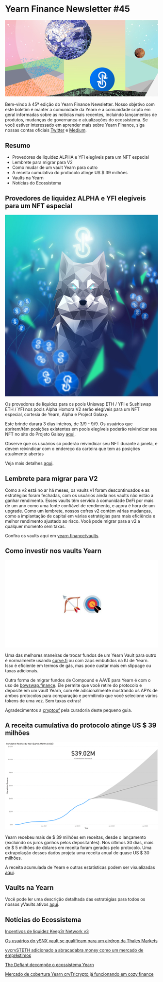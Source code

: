 # Yearn Finance Newsletter #45

![](image1.jfif)

Bem-vindo à 45ª edição do Yearn Finance Newsletter. Nosso objetivo com este boletim é manter a comunidade da Yearn e a comunidade cripto em geral informadas sobre as notícias mais recentes, incluindo lançamentos de produtos, mudanças de governança e atualizações do ecossistema. Se você estiver interessado em aprender mais sobre Yearn Finance, siga nossas contas oficiais [Twitter](https://twitter.com/iearnfinance) e [Medium](https://medium.com/iearn).

## **Resumo**

- Provedores de liquidez ALPHA e YFI elegíveis para um NFT especial
- Lembrete para migrar para V2
- Como mudar de um vault Yearn para outro
- A receita cumulativa do protocolo atinge US $ 39 milhões
- Vaults na Yearn
- Notícias do Ecossistema

## **Provedores de liquidez ALPHA e YFI elegíveis para um NFT especial**

![](image2.jfif)

Os provedores de liquidez para os pools Uniswap ETH / YFI e Sushiswap ETH / YFI nos pools Alpha Homora V2 serão elegíveis para um NFT especial, cortesia de Yearn, Alpha e Project Galaxy.

Este brinde durará 3 dias inteiros, de 3/9 - 9/9. Os usuários que abrirem/têm posições existentes em pools elegíveis poderão reivindicar seu NFT no site do Projeto Galaxy [aqui](https://galaxy.eco/AlphaFinanceLab/campaign/117).

Observe que os usuários só poderão reivindicar seu NFT durante a janela, e devem reivindicar com o endereço da carteira que tem as posições atualmente abertas

Veja mais detalhes [aqui](https://twitter.com/AlphaFinanceLab/status/1433689307152195591).

## **Lembrete para migrar para V2**

Como a v2 está no ar há meses, os vaults v1 foram descontinuados e as estratégias foram fechadas, com os usuários ainda nos vaults não estão a ganhar rendimento. Esses vaults têm servido à comunidade DeFi por mais de um ano como uma fonte confiável de rendimento, e agora é hora de um upgrade. Como um lembrete, nossos cofres v2 contém várias mudanças, como a implantação de capital em várias estratégias para mais eficiência e melhor rendimento ajustado ao risco. Você pode migrar para a v2 a qualquer momento sem taxas.

Confira os vaults aqui em [yearn.finance/vaults](https://yearn.finance/vaults).

## **Como investir nos vaults Yearn**

![](image3.jfif)

Uma das melhores maneiras de trocar fundos de um Yearn Vault para outro é normalmente usando [curve.fi](https://curve.fi/) ou com zaps embutidos na IU de Yearn. Isso é eficiente em termos de gás, mas pode custar mais em slippage ou taxas adicionais.

Outra forma de migrar fundos de Compound e AAVE para Yearn é com o uso de [bowswap.finance](https://bowswap.finance/). Ele permite que você retire do protocolo e deposite em um vault Yearn, com ele adicionalmente mostrando os APYs de ambos protocolos para comparação e permitindo que você selecione vários tokens de uma vez. Sem taxas extras!

Agradecimentos a [cryptouf](https://twitter.com/cryptouf) pela curadoria deste pequeno guia.

## **A receita cumulativa do protocolo atinge US $ 39 milhões**

![](image4.png)

Yearn recebeu mais de $ 39 milhões em receitas, desde o lançamento (excluindo os juros ganhos pelos depositantes). Nos últimos 30 dias, mais de $ 5 milhões de dólares em receita foram gerados pelo protocolo. Uma extrapolação desses dados projeta uma receita anual de quase US $ 30 milhões.

A receita acumulada de Yearn e outras estatísticas podem ser visualizadas [aqui](https://www.yfistats.com/).

## **Vaults na Yearn**

Você pode ler uma descrição detalhada das estratégias para todos os nossos yVaults ativos [aqui](https://medium.com/yearn-state-of-the-vaults/the-vaults-at-yearn-9237905ffed3).

## **Notícias do Ecossistema**

[Incentivos de liquidez Keep3r Network v3](https://twitter.com/AndreCronjeTech/status/1434125562281332737)

[Os usuários do ySNX vault se qualificam para um airdrop da Thales Markets](https://twitter.com/thalesmarket/status/1434889906657144834)

[yvcrvSTETH adicionado a abracadabra.money como um mercado de empréstimos](https://twitter.com/MIM_Spell/status/1430975000350281732?s=20)

[The Defiant decompõe o ecossistema Yearn](https://thedefiant.io/yearn-finance-ecosystem-breakdown-pushing-the-boundaries-of-human-coordination/)

[Mercado de cobertura Yearn crvTricrypto já funcionando em cozy.finance](https://twitter.com/cozyfinance/status/1433602125792038913)
